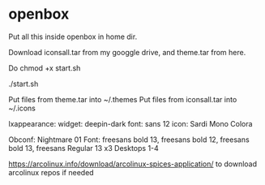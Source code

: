 # openbox

Put all this inside openbox in home dir.

Download iconsall.tar from my googgle drive, and theme.tar from here.

Do chmod +x start.sh

./start.sh

Put files from theme.tar into ~/.themes
Put files from iconsall.tar into ~/.icons

lxappearance: widget: deepin-dark font: sans 12 icon: Sardi Mono Colora

Obconf: Nightmare 01 Font: freesans bold 13, freesans bold 12, freesans bold 13, freesans Regular 13 x3 Desktops 1-4

https://arcolinux.info/download/arcolinux-spices-application/  to download arcolinux repos if needed
